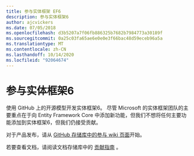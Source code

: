 ```yaml
---
title: 参与实体框架 EF6
description: 参与实体框架6
author: ajcvickers
ms.date: 07/05/2018
ms.openlocfilehash: d3b5207a7f06fb886325b7682b7984773a30189f
ms.sourcegitcommit: 0a25c03fa65ae6e0e0e3f66bac48d59eceb96a5a
ms.translationtype: MT
ms.contentlocale: zh-CN
ms.lasthandoff: 10/14/2020
ms.locfileid: "92064674"
---
```

# <a name="contribute-to-entity-framework-6"></a>参与实体框架6
使用 GitHub 上的开源模型开发实体框架6。 尽管 Microsoft 的实体框架团队的主要重点在于向 Entity Framework Core 中添加新功能，但我们不想将任何主要功能添加到实体框架6，但我们仍接受贡献。

对于产品发布，请从 [GitHub 存储库中的参与 wiki 页面](https://github.com/aspnet/EntityFramework6/wiki/Contributing)开始。

若要查看文档，请阅读文档存储库中的 [贡献指南](https://github.com/dotnet/EntityFramework.Docs/blob/master/CONTRIBUTING.md) 。
